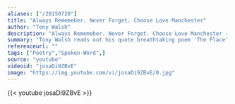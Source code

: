 ```yaml
---
aliases: ["/20150720"]
title: "Always Rememeber. Never Forget. Choose Love Manchester"
author: "Tony Walsh"
description: "Always Rememeber. Never Forget. Choose Love Manchester - Tony Walsh quotes from GetInspired365.com"
summary: "Tony Walsh reads out his quote breathtaking poem 'The Place' at the vigil on Albert Square for the victims of the Manchester attack. "
referenceurl: ""
tags: ["Poetry","Spoken-Word",]
source: "youtube"
videoid: "josaDi9ZBvE"
image: "https://img.youtube.com/vi/josaDi9ZBvE/0.jpg"
---
```


{{< youtube josaDi9ZBvE >}}
